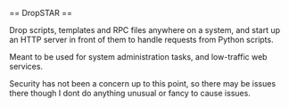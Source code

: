 == DropSTAR ==

Drop scripts, templates and RPC files anywhere on a system, and start up an HTTP server in front of them to handle requests from Python scripts.

Meant to be used for system administration tasks, and low-traffic web services.  

Security has not been a concern up to this point, so there may be issues there though I dont do anything unusual or fancy to cause issues.
